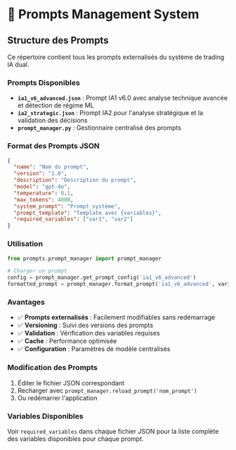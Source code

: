 # 🎯 Prompts Management System

## Structure des Prompts

Ce répertoire contient tous les prompts externalisés du système de trading IA dual.

### Prompts Disponibles

- **`ia1_v6_advanced.json`** : Prompt IA1 v6.0 avec analyse technique avancée et détection de régime ML
- **`ia2_strategic.json`** : Prompt IA2 pour l'analyse stratégique et la validation des décisions
- **`prompt_manager.py`** : Gestionnaire centralisé des prompts

### Format des Prompts JSON

```json
{
  "name": "Nom du prompt",
  "version": "1.0",
  "description": "Description du prompt",
  "model": "gpt-4o",
  "temperature": 0.1,
  "max_tokens": 4000,
  "system_prompt": "Prompt système",
  "prompt_template": "Template avec {variables}",
  "required_variables": ["var1", "var2"]
}
```

### Utilisation

```python
from prompts.prompt_manager import prompt_manager

# Charger un prompt
config = prompt_manager.get_prompt_config('ia1_v6_advanced')
formatted_prompt = prompt_manager.format_prompt('ia1_v6_advanced', variables)
```

### Avantages

- ✅ **Prompts externalisés** : Facilement modifiables sans redémarrage
- ✅ **Versioning** : Suivi des versions des prompts  
- ✅ **Validation** : Vérification des variables requises
- ✅ **Cache** : Performance optimisée
- ✅ **Configuration** : Paramètres de modèle centralisés

### Modification des Prompts

1. Éditer le fichier JSON correspondant
2. Recharger avec `prompt_manager.reload_prompt('nom_prompt')`
3. Ou redémarrer l'application

### Variables Disponibles

Voir `required_variables` dans chaque fichier JSON pour la liste complète des variables disponibles pour chaque prompt.
